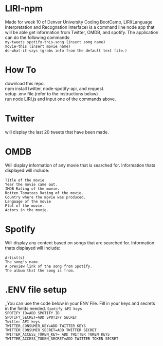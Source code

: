 # LIRI-npm
Made for week 10 of Denver University Coding BootCamp, LIRI(Language Interpretation and Recognation Interface) is a command line node app that will be able get information from Twitter, OMDB, and spotify. The application can do the following commands:
<br>
  `my-tweets
  spotify-this-song (insert song name)
`<br>
  `movie-this (insert movie name)
  `<br>
  `do-what-it-says (grabs info from the default text file.)`

# How To
download this repo.<br>
npm install twitter, node-spotify-api, and request.<br>
setup .env file.(refer to the instructions below)<br>
run node LIRI.js and input one of the commands above.<br>

# Twitter
will display the last 20 tweets that have been made.

# OMDB
Will display information of any movie that is searched for. Information thats displayed will include:<br><br>
  `Title of the movie
`<br>
  `Year the movie came out.
`<br>
  `IMDB Rating of the movie.
`<br>
  `Rotten Tomatoes Rating of the movie.
`<br>
  `Country where the movie was produced.
`<br>
  `Language of the movie
`<br>
  `Plot of the movie. 
`<br>
  `Actors in the movie.
`<br>

# Spotify 
Will display any content based on songs that are searched for. Information thats displayed will include:<br><br>
  `Artist(s)
`<br>
  `The song's name.
`<br>
  `A preview link of the song from Spotify.
`<br>
  `The album that the song is from.
`<br>
 
# .ENV file setup
_You can use the code below in your ENV File. Fill in your keys and secrets in the fields needed.
 `Spotify API keys
`<br>
`SPOTIFY_ID=ADD SPOTIFY ID
`<br>
 `SPOTIFY_SECRET=ADD SPOTIFY SECRET
`<br>
 `Twitter API keys
`<br>
 `TWITTER_CONSUMER_KEY=ADD TWITTER KEYS
`<br>
 `TWITTER_CONSUMER_SECRET=ADD TWITTER SECRET
`<br>
 `TWITTER_ACCESS_TOKEN_KEY=	ADD TWITTER TOKEN KEYS
 `<br>
 `TWITTER_ACCESS_TOKEN_SECRET=ADD TWITTER TOKEN SECRET`

